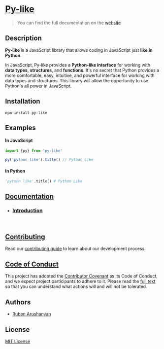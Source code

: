 # [Py-like](https://ruben-arushanyan.github.io/py-like)
> You can find the full documentation on the [website](https://ruben-arushanyan.github.io/py-like)

## Description

**Py-like** is a JavaScript library that allows coding in JavaScript just **like in Python**.

In JavaScript, Py-like provides a **Python-like interface** for working with **data types**, **structures**, and **functions**.
It's no secret that Python provides a more comfortable, easy, intuitive, and powerful interface for working with data types and structures. This library will allow the opportunity to use Python's all power in JavaScript.

## Installation

```
npm install py-like
```

## Examples

#### In JavaScript
```js
import {py} from 'py-like'

py('pytnon like').title() // Python Like

```
#### In Python
```py
'pytnon like'.title() # Python Like
```

## [Documentation](https://ruben-arushanyan.github.io/py-like)

- ### [Introduction](https://ruben-arushanyan.github.io/py-like/docs/introduction)




</br>

## [Contributing](https://github.com/ruben-arushanyan/py-like/blob/master/CONTRIBUTING.md)

Read our [contributing guide](https://github.com/ruben-arushanyan/py-like/blob/master/CONTRIBUTING.md) to learn about our development process.

## [Code of Conduct](https://github.com/ruben-arushanyan/py-like/blob/master/CODE_OF_CONDUCT.md)

This project has adopted the [Contributor Covenant](https://www.contributor-covenant.org) as its Code of Conduct, and we expect project participants to adhere to it. Please read the [full text](https://github.com/ruben-arushanyan/py-like/blob/master/CODE_OF_CONDUCT.md) so that you can understand what actions will and will not be tolerated.

## Authors

- [Ruben Arushanyan](https://github.com/ruben-arushanyan)

## License

[MIT License](https://github.com/Ruben-Arushanyan/py-like/blob/master/LICENSE)